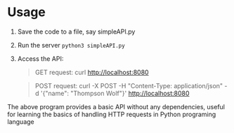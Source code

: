 # Usage

1. Save the code to a file, say simpleAPI.py
2. Run the server `python3 simpleAPI.py`
3. Access the API:
    > GET request: curl <http://localhost:8080>

    > POST request: curl -X POST -H "Content-Type: application/json" -d '{"name": "Thompson Wolf"}' <http://localhost:8080>

The above program provides a basic API without any dependencies, useful for learning the basics of handling HTTP requests in Python programing language
